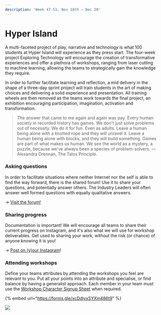 ```yaml
---
description: 'Week 47-51, Nov 18th — Dec 20'
---
```


# Hyper Island

A multi-faceted project of play, narrative and technology is what 100 students at Hyper Island will experience as they press start. The four-week project Exploring Technology will encourage the creation of transformative experiences and offer a plethora of workshops, ranging from laser cutting to machine learning, allowing the teams to strategically gain the knowledge they require.

In order to further facilitate learning and reflection, a mid delivery in the shape of a three-day sprint project will train students in the art of making choices and delivering a solid experience and presentation. All training wheels are then removed as the teams work towards the final project, an exhibition encouraging participation, imagination, activation and transformation.

> The answer that came to me again and again was pay. Every human society in recorded history has games. We don't just solve problems out of necessity. We do it for fun. Even as adults. Leave a human being alone with a knotted rope and they will unravel it. Leave a human being alone with blocks, and they will build something. Games are part of what makes us human. We see the world as a mystery, a puzzle, because we've always been a species of problem-solvers. — Alexandra Drennan, The Talos Principle.

### Asking questions

In order to facilitate situations where neither Internet nor the self is able to find the way forward, there is the shared forum! Use it to share your questions, and potentially answer others. The Industry Leaders will often answer well formed questions with equally qualitative answers.

→ [Visit the forum!](https://forum.exploring.technology/)

### Sharing progress

Documentation is important! We will encourage all teams to share their current progress on Instagram, and it's also what we will use for workshop deliverables. Get used to sharing your work, without the risk \(or chance\) of anyone knowing it is you!

→ [Post on \(y\)our Instagram](https://www.instagram.com/exploring_technology/)!

### Attending workshops

Define your teams attributes by attending the workshops you feel are relevant to you. Put all your points into an attribute and specialise, or find balance by having a generalist approach. Each member in your team must use the [Workshop Character Signup Sheet](https://forms.gle/MuMrCgQEwZ9kEjWX8) when required.

{% embed url="https://forms.gle/xcDdiyxSYXin486t9" %}



![](https://i.redd.it/yl9u6fan1rkz.png)







